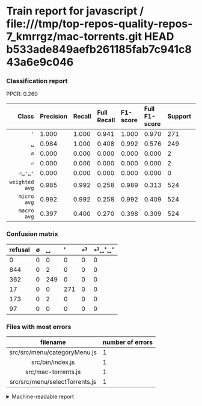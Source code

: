 # Train report for javascript / file:///tmp/top-repos-quality-repos-7_kmrrgz/mac-torrents.git HEAD b533ade849aefb261185fab7c941c843a6e9c046

### Classification report

PPCR: 0.260

| Class | Precision | Recall | Full Recall | F1-score | Full F1-score | Support | Full Support | PPCR |
|------:|:----------|:-------|:------------|:---------|:---------|:--------|:-------------|:-----|
| `'` | 1.000| 1.000| 0.941| 1.000| 0.970| 271| 288| 0.941 |
| `␣` | 0.984| 1.000| 0.408| 0.992| 0.576| 249| 611| 0.408 |
| `∅` | 0.000| 0.000| 0.000| 0.000| 0.000| 2| 846| 0.002 |
| `⏎` | 0.000| 0.000| 0.000| 0.000| 0.000| 2| 175| 0.011 |
| `⏎␣⁺␣⁺` | 0.000| 0.000| 0.000| 0.000| 0.000| 0| 97| 0.000 |
| `weighted avg` | 0.985| 0.992| 0.258| 0.989| 0.313| 524| 2017| 0.260 |
| `micro avg` | 0.992| 0.992| 0.258| 0.992| 0.409| 524| 2017| 0.260 |
| `macro avg` | 0.397| 0.400| 0.270| 0.398| 0.309| 524| 2017| 0.260 |

### Confusion matrix

|refusal|  ∅| ␣| '| ⏎| ⏎␣⁺␣⁺| 
|:---|:---|:---|:---|:---|:---|
|0 |0 |0 |0 |0 |0 |
|844 |0 |2 |0 |0 |0 |
|362 |0 |249 |0 |0 |0 |
|17 |0 |0 |271 |0 |0 |
|173 |0 |2 |0 |0 |0 |
|97 |0 |0 |0 |0 |0 |

### Files with most errors

| filename | number of errors|
|:----:|:-----|
| src/src/menu/categoryMenu.js | 1 |
| src/bin/index.js | 1 |
| src/mac-torrents.js | 1 |
| src/src/menu/selectTorrents.js | 1 |

<details>
    <summary>Machine-readable report</summary>
```json
{
  "cl_report": {"\u0027": {"f1-score": 1.0, "precision": 1.0, "recall": 1.0, "support": 271}, "macro avg": {"f1-score": 0.398406374501992, "precision": 0.39683794466403166, "recall": 0.4, "support": 524}, "micro avg": {"f1-score": 0.9923664122137404, "precision": 0.9923664122137404, "recall": 0.9923664122137404, "support": 524}, "weighted avg": {"f1-score": 0.9885800310209543, "precision": 0.9848535135624416, "recall": 0.9923664122137404, "support": 524}, "\u2205": {"f1-score": 0.0, "precision": 0.0, "recall": 0.0, "support": 2}, "\u23ce": {"f1-score": 0.0, "precision": 0.0, "recall": 0.0, "support": 2}, "\u23ce\u2423\u207a\u2423\u207a": {"f1-score": 0.0, "precision": 0.0, "recall": 0.0, "support": 0}, "\u2423": {"f1-score": 0.99203187250996, "precision": 0.9841897233201581, "recall": 1.0, "support": 249}},
  "cl_report_full": {"\u0027": {"f1-score": 0.9695885509838997, "precision": 1.0, "recall": 0.9409722222222222, "support": 288}, "macro avg": {"f1-score": 0.3091954879745577, "precision": 0.39683794466403166, "recall": 0.2697001727586834, "support": 2017}, "micro avg": {"f1-score": 0.40928768201495475, "precision": 0.9923664122137404, "recall": 0.25780862667327714, "support": 2017}, "weighted avg": {"f1-score": 0.31304666028481615, "precision": 0.4409221224336225, "recall": 0.25780862667327714, "support": 2017}, "\u2205": {"f1-score": 0.0, "precision": 0.0, "recall": 0.0, "support": 846}, "\u23ce": {"f1-score": 0.0, "precision": 0.0, "recall": 0.0, "support": 175}, "\u23ce\u2423\u207a\u2423\u207a": {"f1-score": 0.0, "precision": 0.0, "recall": 0.0, "support": 97}, "\u2423": {"f1-score": 0.5763888888888888, "precision": 0.9841897233201581, "recall": 0.4075286415711948, "support": 611}},
  "ppcr": 0.2597917699553793
}
```
</details>
